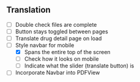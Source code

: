 ## Translation
- [ ] Double check files are complete
- [ ] Button stays toggled between pages
- [ ] Translate drug detail page on load
- [ ] Style navbar for mobile
	- [x] Spans the entire top of the screen
	- [ ] Check how it looks on mobile
	- [ ] Indicate what the slider (translate button) is
- [ ] Incorporate Navbar into PDFView